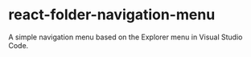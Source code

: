 # react-folder-navigation-menu
A simple navigation menu based on the Explorer menu in Visual Studio Code.
